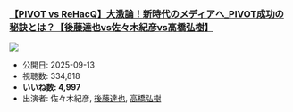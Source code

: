 ### [【PIVOT vs ReHacQ】大激論！新時代のメディアへ_PIVOT成功の秘訣とは？【後藤達也vs佐々木紀彦vs高橋弘樹】](https://www.youtube.com/watch?v=MCTJZTJ1mzQ)
[![](https://img.youtube.com/vi/MCTJZTJ1mzQ/sddefault.jpg)](https://www.youtube.com/watch?v=MCTJZTJ1mzQ)
-   公開日: 2025-09-13
-   視聴数: 334,818
-   **いいね数: 4,997**
-   出演者: 佐々木紀彦, [後藤達也](/rehacq_fan/people/後藤達也 "wikilink"), [高橋弘樹](/rehacq_fan/people/高橋弘樹 "wikilink")
